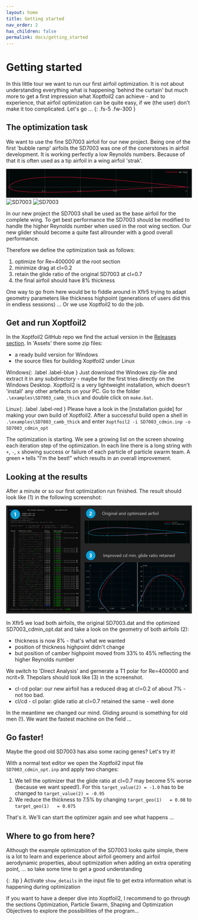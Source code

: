 ```yaml
---
layout: home
title: Getting started
nav_order: 2
has_children: false
permalink: docs/getting_started
---
```


# Getting started 

In this little tour we want to run our first airfoil optimization. It is not about understanding everything what is happening 'behind the curtain' but much more to get a first impression what Xoptfoil2 can achieve - and to experience, that airfoil optimization can be quite easy, if we (the user) don't make it too complicated. Let's go ...
{: .fs-5 .fw-300 }

## The optimization task 

We want to use the fine SD7003 airfoil for our new project. Being one of the first 'bubble ramp' airfoils the SD7003 was one of the conerstones in airfoil development. It is working perfectly a low Reynolds numbers. Because of that it is often used as a tip airfoil in a wing airfoil 'strak'.

![SD7003](../images/getting_started_SD7003.png)
![SD7003](./images/getting_started_SD7003.png)
![SD7003](/images/getting_started_SD7003.png)

In our new project the SD7003 shall be used as the base airfoil for the complete wing. To get best performance the SD7003 should be modified to handle the higher Reynolds number when used in the root wing section. Our new glider should become a quite fast allrounder with a good overall performance.

Therefore we define the optimization task as follows: 
1. optimize for Re=400000 at the root section
2. minimize drag at cl=0.2
3. retain the glide ratio of the original SD7003 at cl=0.7
4. the final airfoil should have 8% thickness

One way to go from here would be to fiddle around in Xflr5 trying to adapt geometry parameters like thickness highpoint (generations of users did this in endless sessions) ...
Or we use Xoptfoil2 to do the job.

## Get and run Xoptfoil2

In the Xoptfoil2 GitHub repo we find the actual version in the [Releases section](https://github.com/jxjo/Xoptfoil2/releases). In 'Assets' there some zip files: 
- a ready build version for Windows 
- the source files for building Xoptfoil2 under Linux

<span>Windows</span>{: .label .label-blue } 
Just download the Windows zip-file and extract it in any subdirectory - maybe for the first tries directly on the Windows Desktop. Xoptfoil2 is a very lightweight installation, which doesn't 'install' any other artefacts on your PC. Go to the folder `.\examples\SD7003_camb_thick` and double click on `make.bat`.


<span>Linux</span>{: .label .label-red } 
Please have a look in the [installation guide] for making your own build of Xoptfoil2. 
After a successful build open a shell in `.\examples\SD7003_camb_thick` and enter 
`Xoptfoil2 -i SD7003_cdmin.inp -o SD7003_cdmin_opt`

The optimization is starting. We see a growing list on the screen showing each iteration step of the optimization. In each line there is a long string with `+`, `-`, `x` showing success or failure of each particle of particle swarm team.  A green **`+`** tells "I'm the best!" which results in an overall improvement. 


## Looking at the results

After a minute or so our first optimization run finished. The result should look like (1) in the following screenshot:

![XO2 First run](../images/getting_started_first_run.png)

In Xflr5 we load both airfoils, the original SD7003.dat and the optimized SD7003_cdmin_opt.dat and take a look on the geometry of both airfoils (2): 
- thickness is now 8% - that's what we wanted
- position of thickness highpoint didn't change 
- but position of camber highpoint moved from 33% to 45% reflecting the higher Reynolds number 

We switch to 'Direct Analysis' and gernerate a T1 polar for Re=400000 and ncrit=9. Thepolars should look like (3) in the screenshot. 

- cl-cd polar: our new airfoil has a reduced drag at cl=0.2 of about 7% - not too bad. 
- cl/cd - cl polar: glide ratio at cl=0.7 retained the same - well done

In the meantime we changed our mind. Gliding around is something for old men (!). We want the fastest machine on the field ...

## Go faster!

Maybe the good old SD7003 has also some racing genes? 
Let's try it! 

With a normal text editor we open the Xoptfoil2 input file `SD7003_cdmin_opt.inp` and apply two changes: 

1. We tell the optimizer that the glide ratio at cl=0.7 may become 5% worse (because we want speed!). For this `target_value(2) = -1.0` has to be changed to `target_value(2) = -0.95` 
2. We reduce the thickness to 7.5% by changing `target_geo(1)   = 0.08` to `target_geo(1)   = 0.075`

That's it. We'll can start the optimizer again and see what happens ...

## Where to go from here? 

Although the example optimization of the SD7003 looks quite simple, there is a lot to learn and experience about airfoil geomery and airfoil aerodynamic properties, about optimization when adding an extra operating point, ... so take some time to get a good understanding

{: .tip }
Activate `show_details` in the input file to get extra information what is happening during optimization 

If you want to have a deeper dive into Xoptfoil2, I recommend to go through the sections Optimization, Particle Swarm, Shaping and Optimization Objectives to explore the possibilities of the program... 



